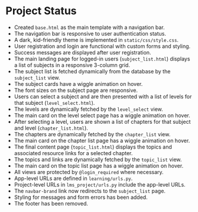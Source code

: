 # Project Status

- Created `base.html` as the main template with a navigation bar.
- The navigation bar is responsive to user authentication status.
- A dark, kid-friendly theme is implemented in `static/css/style.css`.
- User registration and login are functional with custom forms and styling.
- Success messages are displayed after user registration.
- The main landing page for logged-in users (`subject_list.html`) displays a list of subjects in a responsive 3-column grid.
- The subject list is fetched dynamically from the database by the `subject_list` view.
- The subject cards have a wiggle animation on hover.
- The font sizes on the subject page are responsive.
- Users can select a subject and are then presented with a list of levels for that subject (`level_select.html`).
- The levels are dynamically fetched by the `level_select` view.
- The main card on the level select page has a wiggle animation on hover.
- After selecting a level, users are shown a list of chapters for that subject and level (`chapter_list.html`).
- The chapters are dynamically fetched by the `chapter_list` view.
- The main card on the chapter list page has a wiggle animation on hover.
- The final content page (`topic_list.html`) displays the topics and associated resource links for a selected chapter.
- The topics and links are dynamically fetched by the `topic_list` view.
- The main card on the topic list page has a wiggle animation on hover.
- All views are protected by `@login_required` where necessary.
- App-level URLs are defined in `learning/urls.py`.
- Project-level URLs in `lms_project/urls.py` include the app-level URLs.
- The `navbar-brand` link now redirects to the `subject_list` page.
- Styling for messages and form errors has been added.
- The footer has been removed.